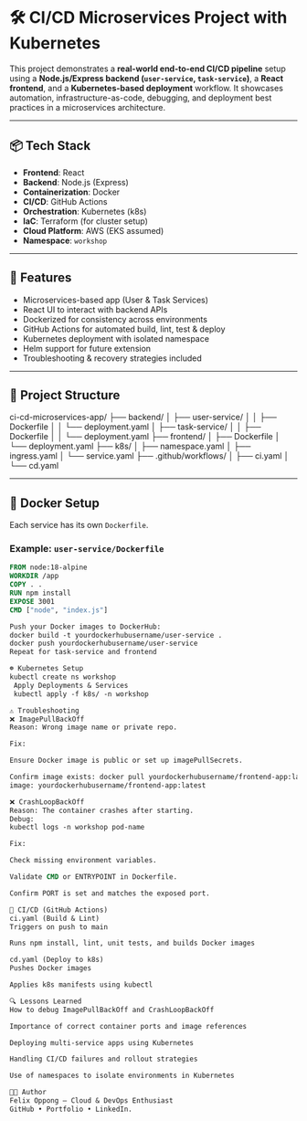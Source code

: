 # 🛠️ CI/CD Microservices Project with Kubernetes

This project demonstrates a **real-world end-to-end CI/CD pipeline** setup using a **Node.js/Express backend (`user-service`, `task-service`)**, a **React frontend**, and a **Kubernetes-based deployment** workflow. It showcases automation, infrastructure-as-code, debugging, and deployment best practices in a microservices architecture.

---

## 📦 Tech Stack

- **Frontend**: React
- **Backend**: Node.js (Express)
- **Containerization**: Docker
- **CI/CD**: GitHub Actions
- **Orchestration**: Kubernetes (k8s)
- **IaC**: Terraform (for cluster setup)
- **Cloud Platform**: AWS (EKS assumed)
- **Namespace**: `workshop`

---

## 🚀 Features

- Microservices-based app (User & Task Services)
- React UI to interact with backend APIs
- Dockerized for consistency across environments
- GitHub Actions for automated build, lint, test & deploy
- Kubernetes deployment with isolated namespace
- Helm support for future extension
- Troubleshooting & recovery strategies included

---

## 🧱 Project Structure

ci-cd-microservices-app/ ├── backend/ │ ├── user-service/ │ │ ├── Dockerfile │ │ └── deployment.yaml │ ├── task-service/ │ │ ├── Dockerfile │ │ └── deployment.yaml ├── frontend/ │ ├── Dockerfile │ └── deployment.yaml ├── k8s/ │ ├── namespace.yaml │ ├── ingress.yaml │ └── service.yaml ├── .github/workflows/ │ ├── ci.yaml │ └── cd.yaml

---

## 🐳 Docker Setup

Each service has its own `Dockerfile`.

### Example: `user-service/Dockerfile`

```Dockerfile
FROM node:18-alpine
WORKDIR /app
COPY . .
RUN npm install
EXPOSE 3001
CMD ["node", "index.js"]

Push your Docker images to DockerHub:
docker build -t yourdockerhubusername/user-service .
docker push yourdockerhubusername/user-service
Repeat for task-service and frontend

☸️ Kubernetes Setup
kubectl create ns workshop
 Apply Deployments & Services
 kubectl apply -f k8s/ -n workshop

⚠️ Troubleshooting
❌ ImagePullBackOff
Reason: Wrong image name or private repo.

Fix:

Ensure Docker image is public or set up imagePullSecrets.

Confirm image exists: docker pull yourdockerhubusername/frontend-app:latest
image: yourdockerhubusername/frontend-app:latest

❌ CrashLoopBackOff
Reason: The container crashes after starting.
Debug:
kubectl logs -n workshop pod-name

Fix:

Check missing environment variables.

Validate CMD or ENTRYPOINT in Dockerfile.

Confirm PORT is set and matches the exposed port.

🧪 CI/CD (GitHub Actions)
ci.yaml (Build & Lint)
Triggers on push to main

Runs npm install, lint, unit tests, and builds Docker images

cd.yaml (Deploy to k8s)
Pushes Docker images

Applies k8s manifests using kubectl

🔍 Lessons Learned
How to debug ImagePullBackOff and CrashLoopBackOff

Importance of correct container ports and image references

Deploying multi-service apps using Kubernetes

Handling CI/CD failures and rollout strategies

Use of namespaces to isolate environments in Kubernetes

👩‍💻 Author
Felix Oppong – Cloud & DevOps Enthusiast
GitHub • Portfolio • LinkedIn.
